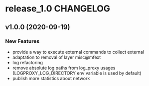 # release_1.0 CHANGELOG

## v1.0.0 (2020-09-19)

### New Features

- provide a way to execute external commands to collect external
- adaptation to removal of layer misc@mfext
- log refactoring
- remove absolute log paths from log_proxy usages (LOGPROXY_LOG_DIRECTORY env variable is used by default)
- publish more statistics about network


